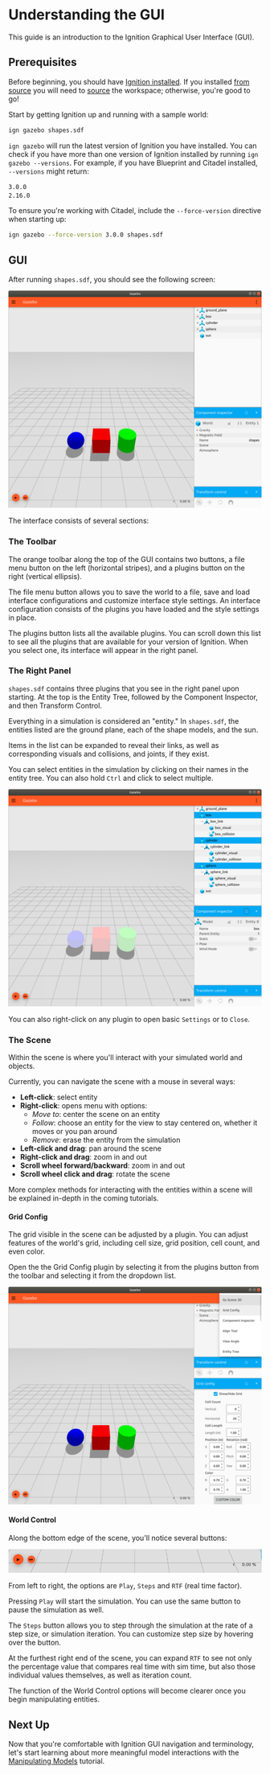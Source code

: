 # Understanding the GUI

This guide is an introduction to the Ignition Graphical User Interface (GUI).

## Prerequisites

Before beginning, you should have [Ignition installed](/docs/citadel/install).
If you installed [from source](/docs/citadel/install#source-installation-instructions)
you will need to [source](/docs/citadel/install_ubuntu_src#using-the-workspace) the workspace;
otherwise, you're good to go!

Start by getting Ignition up and running with a sample world:

```bash
ign gazebo shapes.sdf
```

`ign gazebo` will run the latest version of Ignition you have installed.
You can check if you have more than one version of Ignition installed by running `ign gazebo --versions`.
For example, if you have Blueprint and Citadel installed, `--versions` might return:

```bash
3.0.0
2.16.0
```

To ensure you're working with Citadel, include the `--force-version` directive when starting up:

```bash
ign gazebo --force-version 3.0.0 shapes.sdf
```

## GUI

After running `shapes.sdf`, you should see the following screen:

![shapes.sdf](img/shapes.png)

The interface consists of several sections:

### The Toolbar

The orange toolbar along the top of the GUI contains two buttons, a file menu button on the left (horizontal stripes), and a plugins button on the right (vertical ellipsis).

The file menu button allows you to save the world to a file, save and load interface configurations and customize interface style settings.
An interface configuration consists of the plugins you have loaded and the style settings in place.

The plugins button lists all the available plugins.
You can scroll down this list to see all the plugins that are available for your version of Ignition.
When you select one, its interface will appear in the right panel.

### The Right Panel

`shapes.sdf` contains three plugins that you see in the right panel upon starting.
At the top is the Entity Tree, followed by the Component Inspector, and then Transform Control.

Everything in a simulation is considered an "entity."
In `shapes.sdf`, the entities listed are the ground plane, each of the shape models, and the sun.

Items in the list can be expanded to reveal their links, as well as corresponding visuals and collisions, and joints, if they exist.

You can select entities in the simulation by clicking on their names in the entity tree.
You can also hold `Ctrl` and click to select multiple.

![Selecting multiple entities from the entity tree](img/entity_select.png)

You can also right-click on any plugin to open basic `Settings` or to `Close`.

### The Scene

Within the scene is where you'll interact with your simulated world and objects.

Currently, you can navigate the scene with a mouse in several ways:

* **Left-click**: select entity
* **Right-click**: opens menu with options:
  * *Move to*: center the scene on an entity
  * *Follow*: choose an entity for the view to  stay centered on, whether it moves or you pan around
  * *Remove*: erase the entity from the simulation
* **Left-click and drag**: pan around the scene
* **Right-click and drag**: zoom in and out
* **Scroll wheel forward/backward**: zoom in and out
* **Scroll wheel click and drag**: rotate the scene

More complex methods for interacting with the entities within a scene will be explained in-depth in the coming tutorials.

#### Grid Config

The grid visible in the scene can be adjusted by a plugin.
You can adjust features of the world's grid, including cell size, grid position, cell count, and even color.

Open the the Grid Config plugin by selecting it from the plugins button from the toolbar and selecting it from the dropdown list.

![Select Grid Config](img/grid_config.png)

#### World Control

Along the bottom edge of the scene, you'll notice several buttons:

![Playback buttons](img/playback.png)

From left to right, the options are `Play`, `Steps` and `RTF` (real time factor).

Pressing `Play` will start the simulation.
You can use the same button to pause the simulation as well.

The `Steps` button allows you to step through the simulation at the rate of a step size, or simulation iteration.
You can customize step size by hovering over the button.

At the furthest right end of the scene, you can expand `RTF` to see not only the percentage value that compares real time with sim time, but also those individual values themselves, as well as iteration count.

The function of the World Control options will become clearer once you begin manipulating entities.

## Next Up

Now that you're comfortable with Ignition GUI navigation and terminology, let's start learning about more meaningful model interactions with the [Manipulating Models](/docs/citadel/tutorials/manipulating_models) tutorial.
